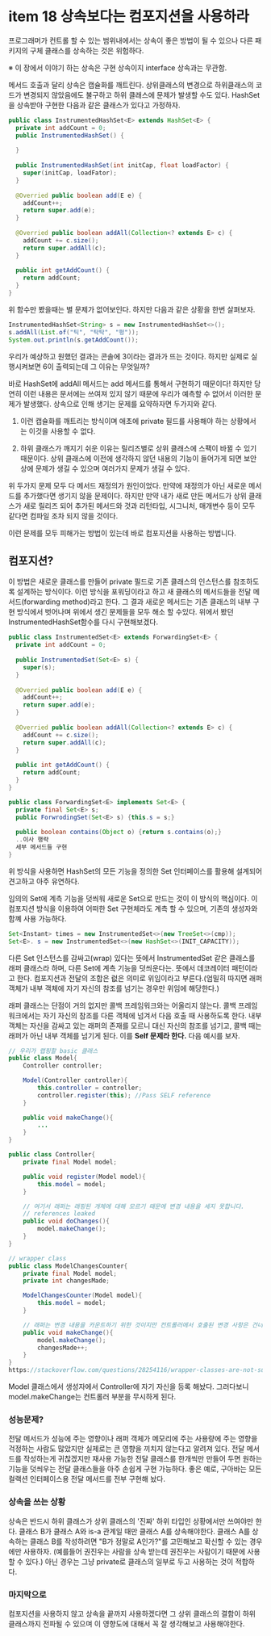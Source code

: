 # item 18 상속보다는 컴포지션을 사용하라

프로그래머가 컨트롤 할 수 있는 범위내에서는 상속이 좋은 방법이 될 수 있으나 다른 패키지의 구체 클래스를 상속하는 것은 위험하다. 

   ※ 이 장에서 이야기 하는 상속은 구현 상속이지 interface 상속과는 무관함.

메서드 호출과 달리 상속은 캡슐화를 깨트린다. 상위클래스의 변경으로 하위클래스의 코드가 변경되지 않았음에도 불구하고 하위 클래스에 문제가 발생할 수도 있다. HashSet을 상속받아 구현한 다음과 같은 클래스가 있다고 가정하자.

```java
public class InstrumentedHashSet<E> extends HashSet<E> {
  private int addCount = 0;
  public InstrumentedHashSet() {
    
  }
  
  public InstrumentedHashSet(int initCap, float loadFactor) {
    super(initCap, loadFator);
  }
  
  @Overried public boolean add(E e) {
    addCount++;
    return super.add(e);
  }
  
  @Overried public boolean addAll(Collection<? extends E> c) {
    addCount += c.size();
    return super.addAll(c);
  }
  
  public int getAddCount() {
    return addCount;
  }
}
```

위 함수만 봤을때는 별 문제가 없어보인다. 하지만 다음과 같은 상황을 한번 살펴보자.

```java
InstrumentedHashSet<String> s = new InstrumentedHashSet<>();
s.addAll(List.of("틱", "탁탁", "펑"));
System.out.println(s.getAddCount());
```

우리가 예상하고 원했던 결과는 콘솔에 3이라는 결과가 뜨는 것이다. 하지만 실제로 실행시켜보면 6이 출력되는데 그 이유는 무엇일까?

바로 HashSet에 addAll 메서드는 add 메서드를 통해서 구현하기 때문이다! 하지만 당연히 이런 내용은 문서에는 쓰여져 있지 않기 때문에 우리가 예측할 수 없어서 이러한 문제가 발생했다. 상속으로 인해 생기는 문제를 요약하자면 두가지와 같다.

1. 이런 캡슐화를 깨트리는 방식이며 애초에 private 필드를 사용해야 하는 상황에서는 이것을 사용할 수 없다.

2. 하위 클래스가 깨지기 쉬운 이유는 릴리즈별로 상위 클래스에 스팩이 바뀔 수 있기 때문이다. 상위 클래스에 이전에 생각하지 않던 내용의 기능이 들어가게 되면 보안상에 문제가 생길 수 있으며 여러가지 문제가 생길 수 있다.

위 두가지 문제 모두 다 메서드 재정의가 원인이었다. 만약에 재정의가 아닌 새로운 메서드를 추가했다면 생기지 않을 문제이다. 하지만 만약 내가 새로 만든 메서드가 상위 클래스가 새로 릴리즈 되어 추가된 메서드와 것과 리턴타입, 시그니처, 매개변수 등이 모두 같다면 컴파일 조차 되지 않을 것이다. 

이런 문제를 모두 피해가는 방법이 있는데 바로 컴포지션을 사용하는 방법니다.

## 컴포지션?

이 방법은 새로운 클래스를 만들어 private 필드로 기존 클래스의 인스턴스를 참조하도록 설계하는 방식이다. 이런 방식을 포워딩이라고 하고 새 클래스의 메서드들을 전달 메서드(forwarding method)라고 한다. 그 결과 새로운 메서드는 기존 클래스의 내부 구현 방식에서 벗어나며 위에서 생긴 문제들을 모두 해소 할 수있다. 위에서 봤던 InstrumentedHashSet함수를 다시 구현해보겠다.

```java
public class InstrumentedSet<E> extends ForwardingSet<E> {
  private int addCount = 0;
  
  public InstrumentedSet(Set<E> s) {
    super(s);
  }
  
  @Overried public boolean add(E e) {
    addCount++;
    return super.add(e);
  }
  
  @Overried public boolean addAll(Collection<? extends E> c) {
    addCount += c.size();
    return super.addAll(c);
  }
  
  public int getAddCount() {
    return addCount;
  }
}
```

```java
public class ForwardingSet<E> implements Set<E> {
  private final Set<E> s;
  public ForwrodingSet(Set<E> s) {this.s = s;}
  
  public boolean contains(Object o) {return s.contains(o);}
  ..이사 행략
  세부 메서드들 구현
}
```

위 방식을 사용하면 HashSet의 모든 기능을 정의한 Set 인터페이스를 활용해 설계되어 견고하고 아주 유연하다. 

임의의 Set에 계측 기능을 덧씌워 새로운 Set으로 만드는 것이 이 방식의 핵심이다. 이 컴포지션 방식을 이용하여 어떠한 Set 구현체라도 계측 할 수 있으며, 기존의 생성자와 함꼐 사용 가능하다.

```java
Set<Instant> times = new InstrumentedSet<>(new TreeSet<>(cmp));
Set<E>. s = new InstrumentedSet<>(new HashSet<>(INIT_CAPACITY));
```

다른 Set 인스턴스를 감싸고(wrap) 있다는 뜻에서 InstrumentedSet 같은 클래스를 래퍼 클래스라 하며, 다른 Set에 계측 기능을 덧씌운다는. 뜻에서 데코레이터 패턴이라고 한다. 컴포지션과 전달의 조합은 럾은 의미로 위임이라고 부른다.(엄밀히 따지면 래퍼 객체가 내부 객체에 자기 자신의 참조를 넘기는 경우만 위임에 해당한다.)

래퍼 클래스는 단점이 거의 없지만 콜백 프레임워크와는 어울리지 않는다. 콜백 프레임워크에서는 자기 자신의 참조를 다른 객체에 넘겨서 다음 호출 때 사용하도록 한다. 내부 객체는 자신을 감싸고 있는 래퍼의 존재를 모르니 대신 자신의 참조를 넘기고, 콜백 때는 래퍼가 아닌 내부 객체를 넘기게 된다. 이를 __Self 문제라 한다.__ 다음 예시를 보자.

```java
// 우리가 랩핑할 basic 클래스
public class Model{ 
    Controller controller;

    Model(Controller controller){
        this.controller = controller; 
        controller.register(this); //Pass SELF reference
    }

    public void makeChange(){
        ... 
    }
} 

public class Controller{
    private final Model model;

    public void register(Model model){
        this.model = model;
    }

    // 여기서 래퍼는 래핑된 개체에 대해 모르기 때문에 변경 내용을 세지 못합니다.
    // references leaked
    public void doChanges(){
        model.makeChange(); 
    }
}

// wrapper class
public class ModelChangesCounter{
    private final Model model; 
    private int changesMade;

    ModelChangesCounter(Model model){
        this.model = model;
    }

    // 래퍼는 변경 내용을 카운트하기 위한 것이지만 컨트롤러에서 호출된 변경 사항은 건너뜁니다.
    public void makeChange(){
        model.makeChange(); 
        changesMade++;
    } 
}
https://stackoverflow.com/questions/28254116/wrapper-classes-are-not-suited-for-callback-frameworks
```

Model 클래스에서 생성자에서 Controller에 자기 자신을 등록 해놨다. 그러다보니 model.makeChange는 컨트롤러 부분을 무시하게 된다.



### 성능문제?

전달 메서드가 성능에 주는 영향이나 래퍼 객체가 메모리에 주는 사용량에 주는 영향을 걱정하는 사람도 많았지만 실제로는 큰 영향을 끼치지 않는다고 알려져 있다. 전달 메서드를 작성하는게 귀찮겠지만 재사용 가능한 전달 클래스를 한개씩만 만들어 두면 원하는 기능을 덧씌우는 전달 클래스들을 아주 손쉽게 구현 가능하다. 좋은 예로, 구아바는 모든 컬랙션 인터페이스용 전달 메서드를 전부 구현해 놨다.



### 상속을 쓰는 상황

상속은 반드시 하위 클래스가 상위 클래스의 '진짜' 하위 타입인 상황에서만 쓰여야만 한다. 클래스 B가 클래스 A와 is-a 관계일 때만 클래스 A를 상속해야한다. 클래스 A를 상속하는 클래스 B를 작성하려면 "B가 정말로 A인가?"를 고민해보고 확신할 수 있는 경우에만 사용하자. (예를들어 권진우는 사람을 상속 받는데 권진우는 사람이기 때문에 사용할 수 있다.) 아닌 경우는 그냥 private로 클래스의 일부로 두고 사용하는 것이 적합하다.



### 마지막으로

컴포지션을 사용하지 않고 상속을 끝까지 사용하겠다면 그 상위 클래스의 결함이 하위 클래스까지 전파될 수 있으며 이 영향도에 대해서 꼭 잘 생각해보고 사용해야한다.